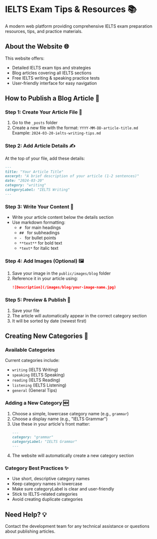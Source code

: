 # IELTS Exam Tips & Resources 📚

A modern web platform providing comprehensive IELTS exam preparation resources, tips, and practice materials.

## About the Website 🌐

This website offers:
- Detailed IELTS exam tips and strategies
- Blog articles covering all IELTS sections
- Free IELTS writing & speaking practice tests
- User-friendly interface for easy navigation

## How to Publish a Blog Article 📝

### Step 1: Create Your Article File 📄
1. Go to the `_posts` folder
2. Create a new file with the format: `YYYY-MM-DD-article-title.md`
   Example: `2024-03-20-ielts-writing-tips.md`

### Step 2: Add Article Details ✍️
At the top of your file, add these details:
```markdown
---
title: "Your Article Title"
excerpt: "A brief description of your article (1-2 sentences)"
date: "2024-03-20"
category: "writing"
categoryLabel: "IELTS Writing"
---
```

### Step 3: Write Your Content 📖
- Write your article content below the details section
- Use markdown formatting:
  - `# ` for main headings
  - `## ` for subheadings
  - `- ` for bullet points
  - `**text**` for bold text
  - `*text*` for italic text

### Step 4: Add Images (Optional) 🖼️
1. Save your image in the `public/images/blog` folder
2. Reference it in your article using:
   ```markdown
   ![Description](/images/blog/your-image-name.jpg)
   ```

### Step 5: Preview & Publish 🚀
1. Save your file
2. The article will automatically appear in the correct category section
3. It will be sorted by date (newest first)

## Creating New Categories 📑

### Available Categories
Current categories include:
- `writing` (IELTS Writing)
- `speaking` (IELTS Speaking)
- `reading` (IELTS Reading)
- `listening` (IELTS Listening)
- `general` (General Tips)

### Adding a New Category 🆕
1. Choose a simple, lowercase category name (e.g., `grammar`)
2. Choose a display name (e.g., "IELTS Grammar")
3. Use these in your article's front matter:
   ```markdown
   ---
   category: "grammar"
   categoryLabel: "IELTS Grammar"
   ---
   ```
4. The website will automatically create a new category section

### Category Best Practices ✨
- Use short, descriptive category names
- Keep category names in lowercase
- Make sure categoryLabel is clear and user-friendly
- Stick to IELTS-related categories
- Avoid creating duplicate categories

## Need Help? 💡
Contact the development team for any technical assistance or questions about publishing articles.
